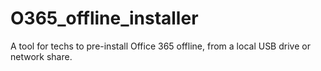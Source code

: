 # O365_offline_installer

A tool for techs to pre-install Office 365 offline, from a local USB drive or network share.

